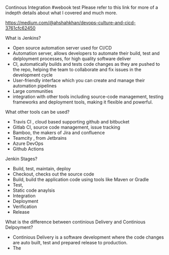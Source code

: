 Continous Integration 
#webook test
Please refer to this link for more of a indepth details about what I covered and much more.

https://medium.com/@ahshahkhan/devops-culture-and-cicd-3761cfc62450

What is Jenkins?

- Open source automation server used for CI/CD
- Automation server, allows developers to automate their build, test and delployment processes, for high quality software deliver
- CI, automatically builds and tests code changes as they are pushed to the repo, helping the team to collaborate and fix issues in the development cycle
- User-friendly interface which you can create and manage their automation pipelines
- Large communities
- integration with other tools including source-code management, testing frameworks and deployment tools, making it flexible and powerful.

What other tools can be used?

- Travis CI , cloud based supporting github and bitbucket
- Gitlab CI, source code management, issue tracking
- Bamboo, the makers of Jira and confluence
- Teamcity , from Jetbrains
- Azure DevOps
- Github Actions

Jenkin Stages?

- Build, test, maintain, deploy
- Checkout, checks out the source code
- Build, build the application code using tools like Maven or Gradle
- Test, 
- Static code anaylsis
- Integration
- Deployment
- Verification
- Release

What is the difference between continious Delivery and Continious Delpoyment?

- Continious Delivery is a software development where the code changes are auto built, test and prepared release to production. 
- The
